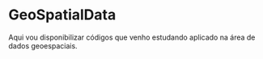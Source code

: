 # GeoSpatialData

Aqui vou disponibilizar códigos que venho estudando aplicado na área de dados geoespaciais. 
